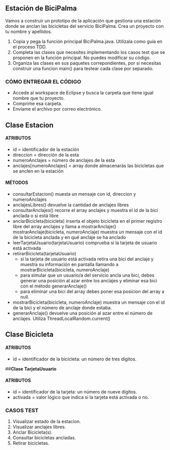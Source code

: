 ## Estación de BiciPalma   
Vamos a construir un prototipo de la aplicación que gestiona una estación donde se anclan las bicicletas del servicio BiciPalma.
Crea un proyecto con tu nombre y apellidos.  

1. Copia y pega la función principal BiciPalma.java. Utilízala como guía en el proceso TDD.  
2. Completa las clases que necesites implementando los casos test que se proponen en la función principal. No puedes modificar su código.  
3. Organiza las clases en sus paquetes correpondientes, por si necesitas construir una funcion main() para testear cada clase por separado.  

### CÓMO ENTREGAR EL CÓDIGO  
* Accede al workspace de Eclipse y busca la carpeta que tiene igual nombre que tu proyecto.
* Comprime esa carpeta.
* Envíame el archivo por correo electrónico.  

## **Clase Estacion**

#### ATRIBUTOS
* id = identificador de la estación
* direccion = dirección de la esta
* numeroAnclajes = número de anclajes de la esta
* anclajes[numeroAnclajes] = array donde almacenarás las bicicletas que se anclen en la estación
#### MÉTODOS
* consultarEstacion() muesta un mensaje con id, direccion y numeroAnclajes
* anclajesLibres() devuelve la cantidad de anclajes libres
* consultarAnclajes() recorre el array anclajes y muestra el id de la bici anclada o si está libre
* anclarBicicleta(bicicleta) inserta el objeto bicicleta en el primer registro libre del array anclajes y llama a mostrarAnclaje()
mostrarAnclaje(bicicleta, numeroAnclaje) muestra un mensaje con el id de la bicicleta anclada y en qué anclaje se ha anclado
* leerTarjetaUsuario(tarjetaUsuario) comprueba si la tarjeta de usuario está activada
* retirarBicicleta(tarjetaUsuario)
  * si la tarjeta de usuario está activada retira una bici del anclaje y muestra su información en pantalla llamando a    mostrarBicicleta(bicicleta, numeroAnclaje)
  * para simular que un usuario/a del servicio ancla una bici, debes generar una posición al azar entre los anclajes y eliminar esa bici con el método generarAnclaje()
  * para eliminar una bici del array debes poner esa posicion del array a null.
* mostrarBicicleta(bicicleta, numeroAnclaje) muestra un mensaje con el id de la bici y el número de anclaje donde estaba.
* generarAnclaje() devuelve una posición al azar entre el número de anclajes. Utiliza ThreadLocalRandom.current()  

## **Clase Bicicleta**    
#### ATRIBUTOS
* id = identificador de la bicicleta: un número de tres dígitos.  

##**Clase TarjetaUsuario**   
#### ATRIBUTOS  
* id = identificador de la tarjeta: un número de nueve dígitos.  
* activada = valor lógico que indica si la tarjeta está activada o no.  

### CASOS TEST
1. Visualizar estado de la estacion.
2. Visualizar anclajes libres.
3. Anclar Bicicleta(s).
4. Consultar bicicletas ancladas.
5. Retirar bicicletas.
